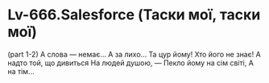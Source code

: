 # Lv-666.Salesforce (Таски мої, таски мої)

(part 1-2)
А слова — немає...
А за лихо... Та цур йому!
Хто його не знає!
А надто той, що дивиться
На людей душою, —
Пекло йому на сім світі,
А на тім...
